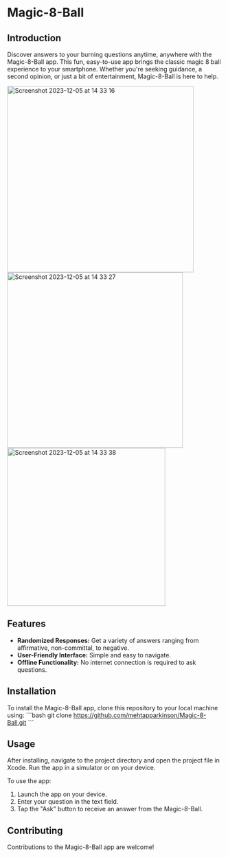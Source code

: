 # Magic-8-Ball
## Introduction
Discover answers to your burning questions anytime, anywhere with the Magic-8-Ball app. This fun, easy-to-use app brings the classic magic 8 ball experience to your smartphone. Whether you're seeking guidance, a second opinion, or just a bit of entertainment, Magic-8-Ball is here to help.

<img width="434" alt="Screenshot 2023-12-05 at 14 33 16" src="https://github.com/mehtapparkinson/Magic-8-Ball/assets/97293905/48c535b3-69b3-44b2-99f5-f8bc52b7c1f7">
<img width="409" alt="Screenshot 2023-12-05 at 14 33 27" src="https://github.com/mehtapparkinson/Magic-8-Ball/assets/97293905/baa782a7-29bb-4f1b-a9ee-853614dcd34b">
<img width="368" alt="Screenshot 2023-12-05 at 14 33 38" src="https://github.com/mehtapparkinson/Magic-8-Ball/assets/97293905/44623096-b590-4cee-bfe4-3d279c5c4cb5">

## Features
- **Randomized Responses:** Get a variety of answers ranging from affirmative, non-committal, to negative.
- **User-Friendly Interface:** Simple and easy to navigate.
- **Offline Functionality:** No internet connection is required to ask questions.

## Installation
To install the Magic-8-Ball app, clone this repository to your local machine using:
\`\`\`bash
git clone https://github.com/mehtapparkinson/Magic-8-Ball.git
\`\`\`

## Usage
After installing, navigate to the project directory and open the project file in Xcode. Run the app in a simulator or on your device.

To use the app:
1. Launch the app on your device.
2. Enter your question in the text field.
3. Tap the "Ask" button to receive an answer from the Magic-8-Ball.

## Contributing
Contributions to the Magic-8-Ball app are welcome! 
